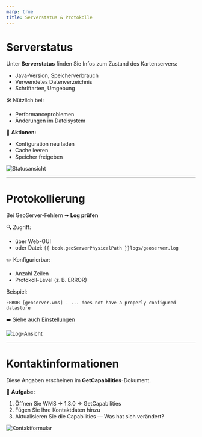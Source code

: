 ```yaml
---
marp: true
title: Serverstatus & Protokolle
---
```


# Serverstatus

Unter **Serverstatus** finden Sie Infos zum Zustand des Kartenservers:

- Java-Version, Speicherverbrauch
- Verwendetes Datenverzeichnis
- Schriftarten, Umgebung

🛠️ Nützlich bei:
- Performanceproblemen
- Änderungen im Dateisystem

🔁 **Aktionen:**
- Konfiguration neu laden
- Cache leeren
- Speicher freigeben

![Statusansicht](../../assets/ui_server_status.png)

---

# Protokollierung

Bei GeoServer-Fehlern ➜ **Log prüfen**

🔍 Zugriff:
- über Web-GUI  
- oder Datei: `{{ book.geoServerPhysicalPath }}logs/geoserver.log`

✏️ Konfigurierbar:
- Anzahl Zeilen
- Protokoll-Level (z. B. ERROR)

Beispiel:
```
ERROR [geoserver.wms] - ... does not have a properly configured datastore
```

➡️ Siehe auch [Einstellungen](../settings/README.md)

![Log-Ansicht](../../assets/ui_logs.png)

---

# Kontaktinformationen

Diese Angaben erscheinen im **GetCapabilities**-Dokument.

🧪 **Aufgabe:**
1. Öffnen Sie WMS → 1.3.0 → GetCapabilities
2. Fügen Sie Ihre Kontaktdaten hinzu
3. Aktualisieren Sie die Capabilities — Was hat sich verändert?

![Kontaktformular](../../assets/ui_contact_information.png)
